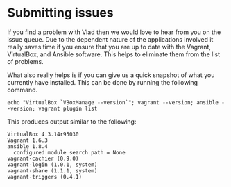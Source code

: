 <h1>Submitting issues</h1>

If you find a problem with Vlad then we would love to hear from you on the issue queue. Due to the dependent nature of the applications involved it really saves time if you ensure that you are up to date with the Vagrant, VirtualBox, and Ansible software. This helps to eliminate them from the list of problems.

What also really helps is if you can give us a quick snapshot of what you currently have installed. This can be done by running the following command.

    echo "VirtualBox `VBoxManage --version`"; vagrant --version; ansible --version; vagrant plugin list

This produces output similar to the following:

    VirtualBox 4.3.14r95030
    Vagrant 1.6.3
    ansible 1.8.4
      configured module search path = None
    vagrant-cachier (0.9.0)
    vagrant-login (1.0.1, system)
    vagrant-share (1.1.1, system)
    vagrant-triggers (0.4.1)
